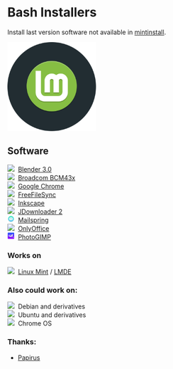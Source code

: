 # Bash Installers
Install last version software not available in [mintinstall](https://github.com/linuxmint/mintinstall).

<img src="preview.svg" width="200">

## Software
<!-- <img src=amule/favicon.ico" style="width:16px">&nbsp; [aMule](amule)<br> -->
<img src="https://www.blender.org/wp-content/themes/bthree/assets/images/favicon.ico" style="width:16px">&nbsp; [Blender 3.0](blender)<br>
<img src="https://www.broadcom.com/img/favicon.ico" style="width:16px">&nbsp; [Broadcom BCM43x](bcm43x)<br>
<img src="https://www.google.com/chrome/static/images/favicons/favicon-16x16.png" style="width:16px">&nbsp; [Google Chrome](chrome)<br>
<img src="https://freefilesync.org/images/freefilesync.ico" style="width:16px">&nbsp; [FreeFileSync](freefilesync)<br>
<img src="https://media.inkscape.org/static/images/inkscape-favicon.png" style="width:16px">&nbsp; [Inkscape](inkscape)<br>
<img src="jdownloader/favicon.ico" style="width:16px">&nbsp; [JDownloader 2](jdownloader)<br>
<img src="mailspring/mailspring.png" style="width:16px">&nbsp; [Mailspring](mailspring)<br>
<img src="https://static-www.onlyoffice.com/v9.5.0/images/favicons01/favicon.png" style="width:16px">&nbsp; [OnlyOffice](onlyoffice)<br>
<img src="photogimp/photogimp.png" style="width:16px">&nbsp; [PhotoGIMP](photogimp)<br>

### Works on
<img src="https://www.linuxmint.com/web/img/favicon.ico" style="width:16px">&nbsp; [Linux Mint](https://www.linuxmint.com/download.php) / [LMDE](https://www.linuxmint.com/download_lmde.php)<br>

### Also could work on:
<img src="https://www.debian.org/favicon.ico" style="width:16px">&nbsp; Debian and derivatives<br>
<img src="https://assets.ubuntu.com/v1/49a1a858-favicon-32x32.png" style="width:16px">&nbsp; Ubuntu and derivatives<br>
<img src="https://chromeenterprise.google/static/images/fav/favicon.ico" style="width:16px">&nbsp; Chrome OS

### Thanks:
* [Papirus](https://github.com/PapirusDevelopmentTeam)
